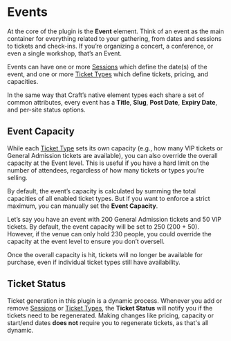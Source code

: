# Events
At the core of the plugin is the **Event** element. Think of an event as the main container for everything related to your gathering, from dates and sessions to tickets and check-ins. If you’re organizing a concert, a conference, or even a single workshop, that’s an Event.

Events can have one or more [Sessions](docs:feature-tour/sessions) which define the date(s) of the event, and one or more [Ticket Types](docs:feature-tour/ticket-types) which define tickets, pricing, and capacities.

In the same way that Craft’s native element types each share a set of common attributes, every event has a **Title**, **Slug**, **Post Date**, **Expiry Date**, and per-site status options.

## Event Capacity
While each [Ticket Type](docs:feature-tour/ticket-types) sets its own capacity (e.g., how many VIP tickets or General Admission tickets are available), you can also override the overall capacity at the Event level. This is useful if you have a hard limit on the number of attendees, regardless of how many tickets or types you’re selling.

By default, the event’s capacity is calculated by summing the total capacities of all enabled ticket types. But if you want to enforce a strict maximum, you can manually set the **Event Capacity**.

Let’s say you have an event with 200 General Admission tickets and 50 VIP tickets. By default, the event capacity will be set to 250 (200 + 50). However, if the venue can only hold 230 people, you could override the capacity at the event level to ensure you don’t oversell.

Once the overall capacity is hit, tickets will no longer be available for purchase, even if individual ticket types still have availability.

## Ticket Status
Ticket generation in this plugin is a dynamic process. Whenever you add or remove [Sessions](docs:feature-tour/sessions) or [Ticket Types](docs:feature-tour/ticket-types), the **Ticket Status** will notify you if the tickets need to be regenerated. Making changes like pricing, capacity or start/end dates **does not** require you to regenerate tickets, as that's all dynamic.
